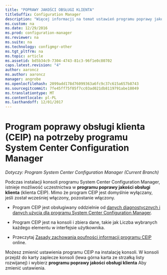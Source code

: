 ```yaml
---
title: "POPRAWY JAKOŚCI OBSŁUGI KLIENTA"
titleSuffix: Configuration Manager
description: "Więcej informacji na temat ustawień programu poprawy jakości obsługi klienta programu System Center Configuration Manager."
ms.custom: na
ms.date: 12/29/2016
ms.prod: configuration-manager
ms.reviewer: na
ms.suite: na
ms.technology: configmgr-other
ms.tgt_pltfrm: na
ms.topic: article
ms.assetid: bd5b34c9-7304-4743-81c3-96f1e0c80702
caps.latest.revision: "4"
author: aaroncz
ms.author: aaroncz
manager: angrobe
ms.openlocfilehash: 2099add178d76099363a6fc9c37c615a657b8743
ms.sourcegitcommit: 7fe45ff75f05f7cc03ad021db8119791abe18049
ms.translationtype: MT
ms.contentlocale: pl-PL
ms.lasthandoff: 12/01/2017
---
```

# <a name="customer-experience-improvement-program-ceip-for-system-center-configuration-manager"></a>Program poprawy obsługi klienta (CEIP) na potrzeby programu System Center Configuration Manager

*Dotyczy: Program System Center Configuration Manager (Current Branch)*

Podczas instalacji konsoli programu System Center Configuration Manager, istnieje możliwość uczestnictwa w **programu poprawy jakości obsługi klienta** (klienta CEIP). Mimo że program CEIP jest domyślnie wyłączany, jeśli został wcześniej włączony, pozostanie włączony.  

-   Program CEIP jest obsługiwany oddzielnie od [danych diagnostycznych i danych użycia dla programu System Center Configuration Manager](../../../core/plan-design/diagnostics/diagnostics-and-usage-data.md).  

-   Program CEIP jest na konsoli i zbiera dane, takie jak Liczba wybranych każdego elementu w interfejsie użytkownika.  

-   Przeczytaj [Zasady zachowania poufności informacji programu CEIP](https://www.microsoft.com/products/ceip/en-us/privacypolicy.mspx) online.  

Możesz zmienić ustawienia programu CEIP na instalację konsoli. W konsoli przejdź do karty zaplecze konsoli (lewa górna karta ze strzałką listy rozwijanej) i wybierz **programu poprawy jakości obsługi klienta** Aby zmienić ustawienia.  
